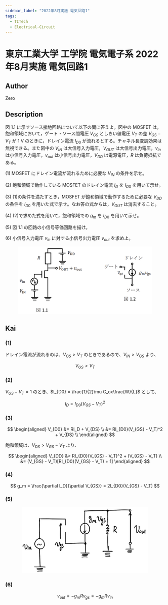 ```yaml
---
sidebar_label: "2022年8月実施 電気回路1"
tags:
  - TITech
  - Electrical-Circuit
---
```

# 東京工業大学 工学院 電気電子系 2022年8月実施 電気回路1

## **Author**
Zero

## **Description**
図 $1.1$ に示すソース接地回路について以下の問に答えよ。図中の MOSFET は，飽和領域において，ゲート・ソース間電圧 $V_{GS}$ としきい値電圧 $V_T$ の差 $V_{GS} - V_T$ が $1$ V のときに，ドレイン電流 $I_{D0}$ が流れるとする。チャネル長変調効果は無視できる。また図中の $V_{IN}$ は大信号入力電圧，$V_{OUT}$ は大信号出力電圧，$v_{in}$ は小信号入力電圧，$v_{out}$ は小信号出力電圧，$V_{DD}$ は電源電圧，$R$ は負荷抵抗である。

(1) MOSFET にドレイン電流が流れるために必要な $V_{IN}$ の条件を示せ。 

(2) 飽和領域で動作している MOSFET のドレイン電流 $I_D$ を $I_{D0}$ を用いて示せ。

(3) (1)の条件を満たすとき，MOSFET が飽和領域で動作するために必要な $V_{DD}$ の条件を $I_{D0}$ を用いた式で示せ。なお答の式からは，$V_{OUT}$ は消去すること。

(4) (2)で求めた式を用いて，飽和領域での $g_m$ を $I_{D0}$ を用いて示せ。

(5) 図 $1.1$ の回路の小信号等価回路を描け。

(6) 小信号入力電圧 $v_{in}$ に対する小信号出力電圧 $v_{out}$ を求めよ。 

<figure style="text-align:center;">
  <img src="https://raw.githubusercontent.com/Myyura/the_kai_project_assets/main/kakomonn/TITech/engineering/ee_202208_electrical_circuit_1_p1.png" width="500" alt=""/>
</figure>

## **Kai** 
### (1)
ドレイン電流が流れるのは、$V_{GS} > V_T$ のときであるので、$V_{IN} > V_{GS}$ より、

$$
V_{GS} > V_T
$$

### (2)
$V_{GS} - V_T = 1$ のとき、$I_{D0} = \frac{1}{2}\mu C_ox\frac{W}{L}$ として、

$$
I_D = I_{D0}(V_{GS} - V_T)^2
$$

### (3)

$$
\begin{aligned}
V_{D0} &= RI_D + V_{DS} \\
&= RI_{D0}(V_{GS} - V_T)^2 + V_{DS} \\
\end{aligned}
$$

飽和領域は、$V_{DS} > V_{GS} - V_T$ より、

$$
\begin{aligned}
V_{DD} &> RI_{D0}(V_{GS} - V_T)^2 + (V_{GS} - V_T) \\
&= (V_{GS} - V_T)[RI_{D0}(V_{GS} - V_T) + 1]
\end{aligned}
$$

### (4)

$$
g_m = \frac{\partial I_D}{\partial V_{GS}} = 2I_{D0}(V_{GS} - V_T)
$$

### (5)

<figure style="text-align:center;">
  <img src="https://raw.githubusercontent.com/Myyura/the_kai_project_assets/main/kakomonn/TITech/engineering/ee_202208_electrical_circuit_1_p2.png" width="400" alt=""/>
</figure>

### (6)

$$
v_{out} = -g_mRv_{gs} = -g_mRv_{in}
$$